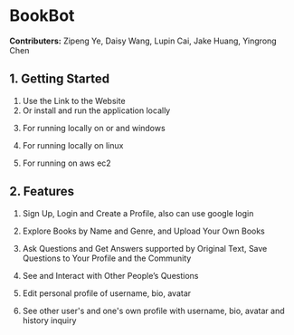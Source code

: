 <!-- End-User Documentation -->

# BookBot

<!-- intro -->

**Contributers:** Zipeng Ye, Daisy Wang, Lupin Cai, Jake Huang, Yingrong Chen

## 1. Getting Started

1. Use the Link to the Website
2. Or install and run the application locally
<!-- 1. Clone the repository: `git clone https://github.com/your-username/your-repo.git`
3. Navigate to the project directory: `cd your-repo`
4. Install dependencies: `npm install`
5. Start the application: `npm start` -->
3. For running locally on or and windows
<!-- 1. Go to `https://www.docker.com/products/docker-desktop/` and download docker-desktop and restart your machine and start docker
2. Navigate to the project directory: `cd your-repo`
3. go to config.js `cd client/src/utils` 
4. edit config.js so that line 18 becomes `baseURL: "http://localhost:8000/api",`
5. go to directory for client (frontend): `cd client`
6. build the docker image for frontend: `docker build -t client .`
7. go to directory for client (frontend): `cd Backend`
8. build the docker image for frontend: `docker build -t backend .`
9. go to the root directory: `docker-compose up`-->
4. For running locally on linux
<!-- 1. install docker: `sudo yum install docker`
2. edit config.js so that line 18 becomes `baseURL: "http://localhost:8000/api",`
3. go to directory for client (frontend): `cd client`
4. build the docker image for frontend: `docker build -t client .`
5. go to directory for client (frontend): `cd Backend`
6. build the docker image for frontend: `docker build -t backend .` 
7. go to the root directory: `docker-compose up`-->
5. For running on aws ec2
<!-- 1. install docker: `sudo yum install docker`
2. go to config.js `cd client/src/utils` 
3. edit config.js so that line 18 becomes `baseURL: "http://your public ip address/api",`
4. go to directory for client (frontend): `cd client`
5. build the docker image for frontend: `docker build -t client .`
6. go to directory for client (frontend): `cd Backend`
7. build the docker image for frontend: `docker build -t backend .` 
8. install docker-compose: `sudo curl -L "https://github.com/docker/compose/releases/download/v2.2.3/docker-compose-$(uname -s)-$(uname -m)" -o /usr/local/bin/docker-compose`
`sudo chmod +x /usr/local/bin/docker-compose`
9. install nginx: `sudo yum install nginx`
10. edit nginx config: `sudo nano /etc/nginx/nginx.conf` and replace the server with the following: 
`server {
    listen       80;
    listen       [::]:80;
    server_name  _;
    root         /usr/share/nginx/html;

    client_max_body_size 50M;

    # Frontend - Node.js server
    location / {
        proxy_pass http://localhost:3000;
        proxy_http_version 1.1;
        proxy_set_header Upgrade $http_upgrade;
        proxy_set_header Connection 'upgrade';
        proxy_set_header Host $host;
        proxy_set_header X-Real-IP $remote_addr;
        proxy_set_header X-Forwarded-For $proxy_add_x_forwarded_for;
        proxy_set_header X-Forwarded-Proto $scheme;
    }

    # Backend - Python server
    location /api {
        proxy_pass http://localhost:8000;
        proxy_http_version 1.1;
        proxy_set_header Upgrade $http_upgrade;
        proxy_set_header Connection 'upgrade';
        proxy_set_header Host $host;
        proxy_set_header X-Real-IP $remote_addr;
        proxy_set_header X-Forwarded-For $proxy_add_x_forwarded_for;
        proxy_set_header X-Forwarded-Proto $scheme;

        # Optionally, remove the /api prefix if not needed by the backend
        proxy_set_header X-Strip-Path /api;

        # time out setting
        proxy_connect_timeout 3000s;
        proxy_read_timeout 3000s;
    }

    # Error pages
    error_page 404 /404.html;
    location = /404.html {
    }

    error_page 500 502 503 504 /50x.html;
    location = /50x.html {
    }
}`
11. reconfig and restart nginx: `sudo nginx -t` `sudo systemctl restart nginx`
12. go to the root directory: `docker-compose up`-->

## 2. Features

1. Sign Up, Login and Create a Profile, also can use google login
<!-- screenshots of the website -->
2. Explore Books by Name and Genre, and Upload Your Own Books

3. Ask Questions and Get Answers supported by Original Text, Save Questions to Your Profile and the Community

4. See and Interact with Other People’s Questions

5. Edit personal profile of username, bio, avatar

6. See other user's and one's own profile with username, bio, avatar and history inquiry

